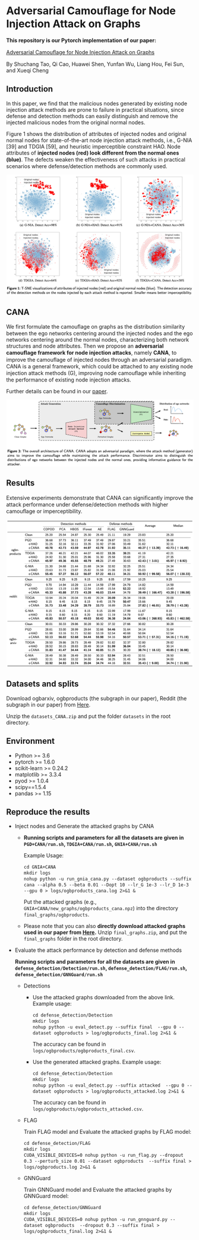 # Adversarial Camouﬂage for Node Injection Attack on Graphs

**This repository is our Pytorch implementation of our paper:**

[Adversarial Camouﬂage for Node Injection Attack on Graphs](https://arxiv.org/abs/2208.01819)

By Shuchang Tao, Qi Cao, Huawei Shen, Yunfan Wu, Liang Hou, Fei Sun, and Xueqi Cheng

## Introduction

In this paper, we find that the malicious nodes generated by existing node injection attack methods are prone to failure in practical situations, since defense and detection methods can easily distinguish and remove the injected malicious nodes from the original normal nodes.

Figure 1 shows  the distribution of attributes of injected nodes and original normal nodes for state-of-the-art node injection attack methods, i.e., G-NIA [39] and TDGIA [59], and heuristic imperceptible constraint HAO. Node attributes of **injected nodes (red) look different from the normal ones (blue)**. The defects weaken the eﬀectiveness of such attacks in practical scenarios where defense/detection methods are commonly used.

![motivation](./README_figures/motivation.jpg)

## CANA

We first formulate the camouﬂage on graphs as the distribution similarity between the ego networks centering around the injected nodes and the ego networks centering around the normal nodes, characterizing both network structures and node attributes. Then we propose an **adversarial camouﬂage framework for node injection attacks**, namely **CANA**, to improve the camouﬂage of injected nodes through an adversarial paradigm. CANA is a general framework, which could be attached to any existing node injection attack methods (G), improving node camouﬂage while inheriting the performance of existing node injection attacks.

Further details can be found in our [paper](https://arxiv.org/abs/2208.01819).


![CANA](./README_figures/CANA.jpg)

## Results

Extensive experiments demonstrate that CANA can signiﬁcantly improve the attack performance under defense/detection methods with higher camouﬂage or imperceptibility.

![results](./README_figures/results.jpg)

## Datasets and splits

Download ogbarxiv, ogbproducts (the subgraph in our paper), Reddit (the subgraph in our paper) from [Here](https://drive.google.com/file/d/1R0BGShORJdjaLDPSPLv9FVDHJMQOUswe/view?usp=drive_link).

Unzip the `datasets_CANA.zip` and put the folder `datasets` in the root directory.

## Environment

- Python >= 3.6
- pytorch >= 1.6.0
- scikit-learn >= 0.24.2
- matplotlib >= 3.3.4
- pyod >= 1.0.4
- scipy==1.5.4
- pandas >= 1.15

## Reproduce the results

- Inject nodes and Generate the attacked graphs by CANA

  - **Running scripts and parameters for all the datasets are given in `PGD+CANA/run.sh`, `TDGIA+CANA/run.sh`, `GNIA+CANA/run.sh`**

    Example Usage:

    ```
    cd GNIA+CANA
    mkdir logs
    nohup python -u run_gnia_cana.py --dataset ogbproducts --suffix cana --alpha 0.5 --beta 0.01 --Dopt 10 --lr_G 1e-3 --lr_D 1e-3 --gpu 0 > logs/ogbproducts_cana.log 2>&1 &
    ```

    Put the attacked graphs (e.g., `GNIA+CANA/new_graphs/ogbproducts_cana.npz`) into the directory  `final_graphs/ogbproducts`.

  - Please note that you can also **directly download attacked graphs used in our paper from [Here](https://drive.google.com/file/d/17SWRJx9IT-7ZHkkcf5yDe2IcFSCGXUM4/view?usp=sharing).** 
    Unzip `final_graphs.zip`, and put the `final_graphs` folder in the root directory.

- Evaluate the attack performance by detection and defense methods

  **Running scripts and parameters for all the datasets are given in `defense_detection/Detection/run.sh`, `defense_detection/FLAG/run.sh`, `defense_detection/GNNGuard/run.sh`**

  - Detections

    - Use the attacked graphs downloaded from the above link. Example usage:

      ```
      cd defense_detection/Detection
      mkdir logs
      nohup python -u eval_detect.py --suffix final  --gpu 0 --dataset ogbproducts > log/ogbproducts_final.log 2>&1 &  
      ```

      The accuracy can be found in `logs/ogbproducts/ogbproducts_final.csv`.

    - Use the generated attacked graphs. Example usage:

      ```
      cd defense_detection/Detection
      mkdir logs
      nohup python -u eval_detect.py --suffix attacked  --gpu 0 --dataset ogbproducts > log/ogbproducts_attacked.log 2>&1 &  
      ```

      The accuracy can be found in `logs/ogbproducts/ogbproducts_attacked.csv`.

  - FLAG

    Train FLAG model and Evaluate the attacked graphs by FLAG model:

    ```
    cd defense_detection/FLAG
    mkdir logs
    CUDA_VISIBLE_DEVICES=0 nohup python -u run_flag.py --dropout 0.3 --perturb_size 0.01 --dataset ogbproducts  --suffix final > logs/ogbproducts.log 2>&1 &
    ```

  - GNNGuard

    Train GNNGuard model and Evaluate the attacked graphs by GNNGuard model:

    ```
    cd defense_detection/GNNGuard
    mkdir logs
    CUDA_VISIBLE_DEVICES=0 nohup python -u run_gnnguard.py --dataset ogbproducts  --dropout 0.3 --suffix final > logs/ogbproducts_final.log 2>&1 &
    ```

    